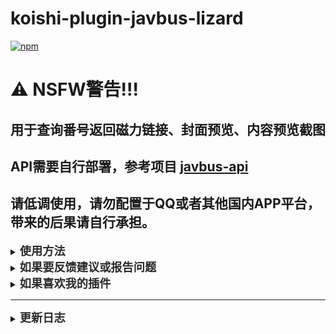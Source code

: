 # koishi-plugin-javbus-lizard

[![npm](https://img.shields.io/npm/v/koishi-plugin-javbus-lizard?style=flat-square)](https://www.npmjs.com/package/koishi-plugin-javbus-lizard)

# ⚠️ NSFW警告!!!
## 用于查询番号返回磁力链接、封面预览、内容预览截图

## API需要自行部署，参考项目 [javbus-api](https://github.com/ovnrain/javbus-api)

## 请低调使用，请勿配置于QQ或者其他国内APP平台，带来的后果请自行承担。

<details>
<summary><strong><span style="font-size: 1.3em; color: #2a2a2a;">使用方法</span></strong></summary>

### 通过番号搜索影片
#### 示例：
<pre style="background-color: #f4f4f4; padding: 10px; border-radius: 4px; border: 1px solid #ddd;">jav ABP-123 // 搜索番号ABP-123</pre>

### 关键词搜索影片
#### 示例：
<pre style="background-color: #f4f4f4; padding: 10px; border-radius: 4px; border: 1px solid #ddd;">jkw 高桥しょう子 // 搜索关键词高桥しょう子</pre>

### 获取最新影片
#### 支持的类型：
- **无码**：获取无码影片
- **省略**：则获取有码影片
#### 示例：
<pre style="background-color: #f4f4f4; padding: 10px; border-radius: 4px; border: 1px solid #ddd;">jew // 获取最新有码影片</pre>
<pre style="background-color: #f4f4f4; padding: 10px; border-radius: 4px; border: 1px solid #ddd;">jew 无码 // 获取最新无码影片</pre>
</details>

<details>
<summary><strong><span style="font-size: 1.3em; color: #2a2a2a;">如果要反馈建议或报告问题</span></strong></summary>

<strong>可以[点这里](https://github.com/lizard0126/javbus-lizard/issues)创建议题~</strong>
</details>

<details>
<summary><strong><span style="font-size: 1.3em; color: #2a2a2a;">如果喜欢我的插件</span></strong></summary>

<strong>可以[请我喝可乐](https://ifdian.net/a/lizard0126)，没准就有动力更新新功能了~</strong>
</details>

---
<details>
<summary><strong><span style="font-size: 1.3em; color: #2a2a2a;">更新日志</span></strong></summary>

### 4.0.0
- 重构代码，精简结构
- 去掉了冗余的分页操作
- 新增了配置项，可以选择返回的影片数量
### 3.1.7
- 完善信息返回
### 3.1.6
- 修复了部分封面无法返回的问题
- 取消了根据关键词搜索影片的数量限制并添加了分页
### 3.1.5
- 修复了部分预览图返回错误的问题，给jew指令添加了结束指令
### 3.1.4
- 更改了预览图的获取方式，不再通过api而是直接从数组中获取
- 更改了图片发送方式
### 3.1.3
- 优化封面图获取方式，给所有请求添加了referer，获取封面更稳定了
- 修改了jew指令获取影片的方式，取消了有码影片的数量限制
### 3.1.2
- 优化代码结构，精简代码数量，将部分重复功能整合
### 3.1.1
- 将预览图发送改为合并转发，解决部分群无法发送的问题
- 修复jkw指令返回问题
### 3.1.0
- 修改预览图获取逻辑
### 3.0.0
- 新增了最新影片获取功能
### 2.0.0
- 新增了关键词搜索功能
### 1.1.1
- 修复已知问题
### 1.1.0
- 新增了预览图功能
### 1.0.2
- 添加依赖
### 1.0.1
- 修复了封面获取失败的问题
### 1.0.0 
- 自用插件，用于查询番号返回磁力链接与封面预览

</details>